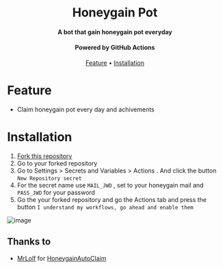 <h1 align="center">Honeygain Pot</h1>
<h4 align="center">A bot that gain honeygain pot everyday</h4>
<h4 align="center">Powered by GitHub Actions</h4>

<p align="center">
  <a href="#feature">Feature</a>
  •
  <a href="#installation">Installation</a>     
</p>

# Feature
- Claim honeygain pot every day and achivements
# Installation

  1. [Fork this repository](https://github.com/gorouflex/HoneygainPot/fork)
  2. Go to your forked repository
  3. Go to Settings > Secrets and Variables > Actions . And click the button `New Repository secret`
  4. For the secret name use `MAIL_JWD` , set to your honeygain mail and `PASS_JWD` for your password
  5. Go the your forked repository and go the Actions tab and press the button `I understand my workflows, go ahead and enable them`

![image](https://github.com/gorouflex/HoneyGainPot/assets/98001973/f9e1c56d-23d0-4662-9d0b-9dd1e8e8ad59)

## Thanks to
- [MrLolf](https://github.com/MrLoLf/) for [HoneygainAutoClaim](https://github.com/MrLoLf/HoneygainAutoClaim)
